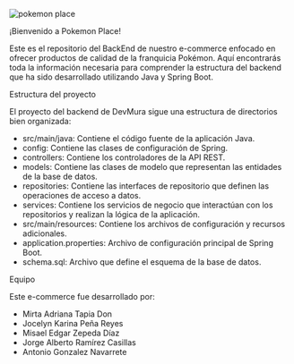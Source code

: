 
![pokemon place](https://github.com/JocelynPR/3DPastor-Backend/assets/47506916/4cefeff2-632d-43b5-a646-479e7f3e3383)


 ¡Bienvenido a Pokemon Place!
 
 Este es el repositorio del BackEnd de nuestro e-commerce enfocado en ofrecer productos de calidad de la franquicia Pokémon. Aquí encontrarás toda la información necesaria para comprender la estructura del backend que ha sido desarrollado utilizando Java y Spring Boot.

Estructura del proyecto

 El proyecto del backend de DevMura sigue una estructura de directorios bien organizada:

* src/main/java: Contiene el código fuente de la aplicación Java.
* config: Contiene las clases de configuración de Spring.
* controllers: Contiene los controladores de la API REST.
* models: Contiene las clases de modelo que representan las entidades de la base de datos.
* repositories: Contiene las interfaces de repositorio que definen las operaciones de acceso a datos.
* services: Contiene los servicios de negocio que interactúan con los repositorios y realizan la lógica de la aplicación.
* src/main/resources: Contiene los archivos de configuración y recursos adicionales.
* application.properties: Archivo de configuración principal de Spring Boot.
* schema.sql: Archivo que define el esquema de la base de datos.

Equipo

 Este e-commerce fue desarrollado por:

* Mirta Adriana Tapia Don
* Jocelyn Karina Peña Reyes
* Misael Edgar Zepeda Díaz
* Jorge Alberto Ramírez Casillas
* Antonio Gonzalez Navarrete
